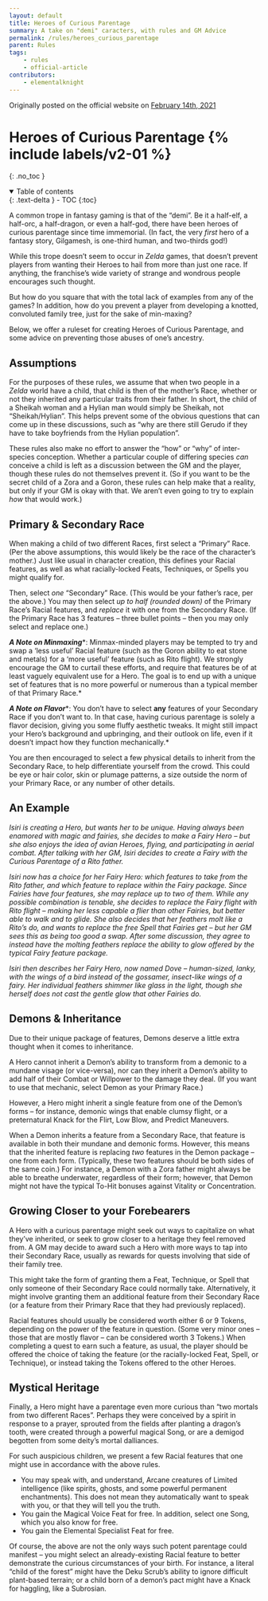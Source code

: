 ```yaml
---
layout: default
title: Heroes of Curious Parentage
summary: A take on "demi" caracters, with rules and GM Advice
permalink: /rules/heroes_curious_parentage
parent: Rules
tags:
    - rules
    - official-article
contributors:
    - elementalknight
---
```


Originally posted on the official website on [February 14th, 2021](https://reclaimthewild.net/index.php/2021/02/14/heroes-of-curious-parentage/)

# Heroes of Curious Parentage {% include labels/v2-01 %}
{: .no_toc }

<details open markdown="block">
  <summary>
    Table of contents
  </summary>
  {: .text-delta }
- TOC
{:toc}
</details>

A common trope in fantasy gaming is that of the “demi”. Be it a half-elf, a half-orc, a half-dragon, or even a half-god, there have been heroes of curious parentage since time immemorial. (In fact, the very *first* hero of a fantasy story, Gilgamesh, is one-third human, and two-thirds god!)

While this trope doesn’t seem to occur in *Zelda* games, that doesn’t prevent players from wanting their Heroes to hail from more than just one race. If anything, the franchise’s wide variety of strange and wondrous people encourages such thought.

But how do you square that with the total lack of examples from any of the games? In addition, how do you prevent a player from developing a knotted, convoluted family tree, just for the sake of min-maxing?

Below, we offer a ruleset for creating Heroes of Curious Parentage, and some advice on preventing those abuses of one’s ancestry.

## Assumptions

For the purposes of these rules, we assume that when two people in a *Zelda* world have a child, that child is then of the mother’s Race, whether or not they inherited any particular traits from their father. In short, the child of a Sheikah woman and a Hylian man would simply be Sheikah, not “Sheikah/Hylian”. This helps prevent some of the obvious questions that can come up in these discussions, such as “why are there still Gerudo if they have to take boyfriends from the Hylian population”.

These rules also make no effort to answer the “how” or “why” of inter-species conception. Whether a particular couple of differing species *can* conceive a child is left as a discussion between the GM and the player, though these rules do not themselves prevent it. (So if you want to be the secret child of a Zora and a Goron, these rules can help make that a reality, but only if your GM is okay with that. We aren’t even going to try to explain *how* that would work.)

## Primary & Secondary Race

When making a child of two different Races, first select a “Primary” Race. (Per the above assumptions, this would likely be the race of the character’s mother.) Just like usual in character creation, this defines your Racial features, as well as what racially-locked Feats, Techniques, or Spells you might qualify for.

Then, select *one* “Secondary” Race. (This would be your father’s race, per the above.) You may then select *up to half (rounded down)* of the Primary Race’s Racial features, and *replace* it with one from the Secondary Race. (If the Primary Race has 3 features – three bullet points – then you may only select and replace one.)

***A Note on Minmaxing****: Minmax-minded players may be tempted to try and swap a ‘less useful’ Racial feature (such as the Goron ability to eat stone and metals) for a ‘more useful’ feature (such as Rito flight). We strongly encourage the GM to curtail these efforts, and require that features be of at least vaguely equivalent use for a Hero. The goal is to end up with a unique set of features that is no more powerful or numerous than a typical member of that Primary Race.*

***A Note on Flavor****: You don’t have to select **any** features of your Secondary Race if you don’t want to. In that case, having curious parentage is solely a flavor decision, giving you some fluffy aesthetic tweaks. It might still impact your Hero’s background and upbringing, and their outlook on life, even if it doesn’t impact how they function mechanically.*

You are then encouraged to select a few physical details to inherit from the Secondary Race, to help differentiate yourself from the crowd. This could be eye or hair color, skin or plumage patterns, a size outside the norm of your Primary Race, or any number of other details.

## An Example

*Isiri is creating a Hero, but wants her to be unique. Having always been enamored with magic and fairies, she decides to make a Fairy Hero – but she also enjoys the idea of avian Heroes, flying, and participating in aerial combat. After talking with her GM, Isiri decides to create a Fairy with the Curious Parentage of a Rito father.*

*Isiri now has a choice for her Fairy Hero: which features to take from the Rito father, and which feature to replace within the Fairy package. Since Fairies have four features, she may replace up to two of them. While any possible combination is tenable, she decides to replace the Fairy flight with Rito flight – making her less capable a flier than other Fairies, but better able to walk and to glide. She also decides that her feathers molt like a Rito’s do, and wants to replace the free Spell that Fairies get – but her GM sees this as being too good a swap. After some discussion, they agree to instead have the molting feathers replace the ability to glow offered by the typical Fairy feature package.*

*Isiri then describes her Fairy Hero, now named Dove – human-sized, lanky, with the wings of a bird instead of the gossamer, insect-like wings of a fairy. Her individual feathers shimmer like glass in the light, though she herself does not cast the gentle glow that other Fairies do.*

## Demons & Inheritance

Due to their unique package of features, Demons deserve a little extra thought when it comes to inheritance.

A Hero cannot inherit a Demon’s ability to transform from a demonic to a mundane visage (or vice-versa), nor can they inherit a Demon’s ability to add half of their Combat or Willpower to the damage they deal. (If you want to use that mechanic, select Demon as your Primary Race.)

However, a Hero might inherit a single feature from one of the Demon’s forms – for instance, demonic wings that enable clumsy flight, or a preternatural Knack for the Flirt, Low Blow, and Predict Maneuvers.

When a Demon inherits a feature from a Secondary Race, that feature is available in both their mundane and demonic forms. However, this means that the inherited feature is replacing *two* features in the Demon package – one from each form. (Typically, these two features should be both sides of the same coin.) For instance, a Demon with a Zora father might always be able to breathe underwater, regardless of their form; however, that Demon might not have the typical To-Hit bonuses against Vitality or Concentration.

## Growing Closer to your Forebearers

A Hero with a curious parentage might seek out ways to capitalize on what they’ve inherited, or seek to grow closer to a heritage they feel removed from. A GM may decide to award such a Hero with more ways to tap into their Secondary Race, usually as rewards for quests involving that side of their family tree.

This might take the form of granting them a Feat, Technique, or Spell that only someone of their Secondary Race could normally take. Alternatively, it might involve granting them an additional feature from their Secondary Race (or a feature from their Primary Race that they had previously replaced).

Racial features should usually be considered worth either 6 or 9 Tokens, depending on the power of the feature in question. (Some very minor ones – those that are mostly flavor – can be considered worth 3 Tokens.) When completing a quest to earn such a feature, as usual, the player should be offered the choice of taking the feature (or the racially-locked Feat, Spell, or Technique), or instead taking the Tokens offered to the other Heroes.

## Mystical Heritage

Finally, a Hero might have a parentage even more curious than “two mortals from two different Races”. Perhaps they were conceived by a spirit in response to a prayer, sprouted from the fields after planting a dragon’s tooth, were created through a powerful magical Song, or are a demigod begotten from some deity’s mortal dalliances.

For such auspicious children, we present a few Racial features that one might use in accordance with the above rules.

* You may speak with, and understand, Arcane creatures of Limited intelligence (like spirits, ghosts, and some powerful permanent enchantments). This does not mean they automatically want to speak with you, or that they will tell you the truth.
* You gain the Magical Voice Feat for free. In addition, select one Song, which you also know for free.
* You gain the Elemental Specialist Feat for free.

Of course, the above are not the only ways such potent parentage could manifest – you might select an already-existing Racial feature to better demonstrate the curious circumstances of your birth. For instance, a literal “child of the forest” might have the Deku Scrub’s ability to ignore difficult plant-based terrain; or a child born of a demon’s pact might have a Knack for haggling, like a Subrosian.